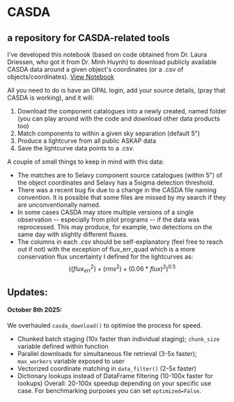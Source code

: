 # CASDA
## a repository for CASDA-related tools

I've developed this notebook (based on code obtained from Dr. Laura Driessen, who got it from Dr. Minh Huynh) to download publicly available CASDA data around a given object's coordinates (or a .csv of objects/coordinates). [View Notebook](https://github.com/krose098/CASDA/blob/main/CASDA_Lightcurve_Public.ipynb)

All you need to do is have an OPAL login, add your source details, (pray that CASDA is working), and it will:
1) Download the component catalogues into a newly created, named folder (you can play around with the code and download other data products too)
2) Match components to within a given sky separation (default 5")
3) Produce a lightcurve from all public ASKAP data
4) Save the lightcurve data points to a .csv.

A couple of small things to keep in mind with this data:
* The matches are to Selavy component source catalogues (within 5") of the object coordinates and Selavy has a 5sigma detection threshold.
* There was a recent bug fix due to a change in the CASDA file naming convention. It is possible that some files are missed by my search if they are unconventionally named.
* In some cases CASDA may store multiple versions of a single observation -- especially from pilot programs -- if the data was reprocessed. This may produce, for example, two detections on the same day with slightly different fluxes.
* The columns in each .csv should be self-explanatory (feel free to reach out if not) with the exception of flux_err_quad which is a more conservation flux uncertainty I defined for the lightcurves as: $$((flux_{err}^2) + (rms^2) + (0.06*flux)^2)^{0.5}$$

## Updates:
#### October 8th 2025: 
We overhauled `casda_download()` to optimise the process for speed.
- Chunked batch staging (10x faster than individual staging); `chunk_size` variable defined within function
- Parallel downloads for simultaneous file retrieval (3-5x faster); `max_workers` variable exposed to user
- Vectorized coordinate matching in `data_filter()` (2-5x faster)
- Dictionary lookups instead of DataFrame filtering (10-100x faster for lookups)
Overall: 20-100x speedup depending on your specific use case.
For benchmarking purposes you can set `optimized=False`.

